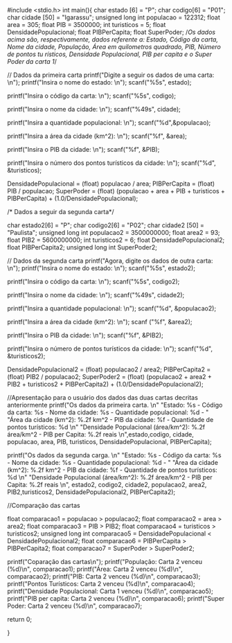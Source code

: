 #include <stdio.h>
int main(){
    char estado [6] = "P";
    char codigo[6] = "P01";
    char cidade [50] = "Igarassu";
    unsigned long int  populacao = 122312;
    float area = 305;
    float PIB = 3500000;
    int turisticos = 5;
    float DensidadePopulacional;
    float PIBPerCapita;
    float SuperPoder;
/*Os dados acima são, respectivamente, dados referente a: Estado, Código da carta,
Nome da cidade, População, Área em quilometros quadrado, PIB, Número de pontos tu
rísticos, Densidade Populacional, PIB per capita e o Super Poder da carta 1*/
   
// Dados da primeira carta
printf("Digite a seguir os dados de uma carta: \n");
printf("Insira o nome do estado: \n");
scanf("%5s", estado);

printf("Insira o código da carta: \n");
scanf("%5s", codigo);

printf("Insira o nome da cidade: \n");
scanf("%49s", cidade);

printf("Insira a quantidade populacional: \n");
scanf("%d",&populacao);

printf("Insira a área da cidade (km^2):  \n");
scanf("%f", &area);

printf("Insira o PIB da cidade:  \n");
scanf("%f", &PIB);

printf("Insira o número dos pontos turísticos da cidade:  \n");
scanf("%d", &turisticos);

DensidadePopulacional = (float) populacao / area; 
PIBPerCapita = (float) PIB / populacao;
SuperPoder = (float) (populacao + area + PIB + turisticos + PIBPerCapita) + (1.0/DensidadePopulacional);



/* Dados a seguir da segunda carta*/

char estado2[6] = "P";
char codigo2[6] = "P02";
char cidade2 [50] = "Paulista"; 
unsigned long int populacao2 = 3500000000;
float area2 = 93;
float PIB2 = 5600000000;
int turisticos2 = 6;
float DensidadePopulacional2;
float PIBPerCapita2;
unsigned long int SuperPoder2;

// Dados da segunda carta
printf("Agora, digite os dados de outra carta: \n");
printf("Insira o nome do estado: \n");
scanf("%5s", estado2);

printf("Insira o código da carta: \n");
scanf("%5s", codigo2);

printf("Insira o nome da cidade: \n");
scanf("%49s", cidade2);

printf("Insira a quantidade populacional: \n");
scanf("%d", &populacao2);

printf("Insira a área da cidade (km^2): \n");
scanf ("%f", &area2);

printf("Insira o PIB da cidade: \n");
scanf("%f", &PIB2);

printf("Insira o número de pontos turísticos da cidade: \n");
scanf("%d", &turisticos2);

DensidadePopulacional2 = (float) populacao2 / area2;
PIBPerCapita2 = (float) PIB2 / populacao2;
SuperPoder2 = (float) (populacao2 + area2 + PIB2 + turisticos2 + PIBPerCapita2) + (1.0/DensidadePopulacional2);


//Apresentação para o usuário dos dados das duas cartas decritas anteriormente
printf("Os dados da primeira carta. \n" "Estado: %s - Código da carta: %s - Nome da cidade: %s - Quantidade populacional: %d - "
    "Área da cidade (km^2): %.2f km^2 - PIB da cidade: %f - Quantidade de pontos turísticos: %d \n" "Densidade Populacional (área/km^2): %.2f área/km^2 - PIB per Capita: %.2f reais \n",estado,codigo, cidade, populacao, area, PIB, turisticos, DensidadePopulacional, PIBPerCapita);

printf("Os dados da segunda carga. \n" "Estado: %s - Código da carta: %s - Nome da cidade: %s - Quantidade populacional: %d - "
    "Área da cidade (km^2): %.2f km^2 - PIB da cidade: %f - Quantidade de pontos turísticos: %d \n" "Densidade Populacional (área/km^2): %.2f área/km^2 - PIB per Capita: %.2f reais \n", estado2, codigo2, cidade2, populacao2, area2, PIB2,turisticos2, DensidadePopulacional2, PIBPerCapita2);


//Comparação das cartas

float comparacao1 = populacao > populacao2;
float comparacao2 = area > area2;
float comparacao3 = PIB > PIB2;
float comparacao4 = turisticos > turisticos2;
unsigned long int comparacao5 = DensidadePopulacional < DensidadePopulacional2;
float comparacao6 = PIBPerCapita > PIBPerCapita2;
float comparacao7 = SuperPoder > SuperPoder2;

printf("Coparação das cartas\n");
printf("População: Carta 2 venceu (%d)\n", comparacao1);
printf("Área: Carta 2 venceu (%d)\n", comparacao2);
printf("PIB: Carta 2 venceu (%d)\n", comparacao3);
printf("Pontos Turísticos: Carta 2 venceu (%d)\n", comparacao4);
printf("Densidade Populacional: Carta 1 venceu (%d)\n", comparacao5);
printf("PIB per capita: Carta 2 venceu (%d)\n", comparacao6);
printf("Super Poder: Carta 2 venceu (%d)\n", comparacao7);




return 0;

    

}

